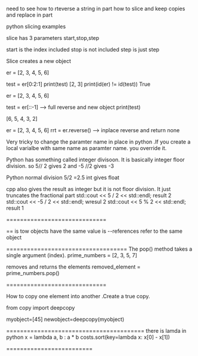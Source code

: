 need to see how to rteverse a string in part
how to slice and keep copies and replace in part


python slicing examples

slice has 3 parameters start,stop,step

start is the index included
stop is not included
step is just step

Slice creates a new object


er = [2, 3, 4, 5, 6]

test = er[0:2:1]
print(test)
[2, 3]
print(id(er) != id(test))
True

er = [2, 3, 4, 5, 6]

test = er[::-1]  --> full reverse and new object
print(test)

[6, 5, 4, 3, 2]

er = [2, 3, 4, 5, 6]
rrt = er.reverse() --> inplace reverse and return none


Very tricky to change the paramter name in place in python
.If you create a local varialbe with same name as paramter name.
you override it.

Python has something called integer divisoon.
It is basically integer floor division.
so 5// 2 gives 2
and -5 //2 gives -3

Python normal division 5/2 =2.5
int gives float

cpp also gives the result as integer but it is not floor division.
It just truncates the fractional part
    std::cout << 5 / 2 << std::endl; result 2
    std::cout << -5 / 2 << std::endl; wresul 2
std::cout << 5 % 2 << std::endl; 
result 1

=============================



== is tow objects have the same value
is --references refer to the same object

===================================
The pop() method takes a single argument (index).
prime_numbers = [2, 3, 5, 7]

removes and returns the elements
removed_element = prime_numbers.pop()

=============================


How to copy one element into another .Create a true copy.

from copy import deepcopy

myobject=[45]
newobject=deepcopy(myobject)

========================================
there is lamda in python
x = lambda a, b : a * b
costs.sort(key=lambda x: x[0] - x[1])

=========================
